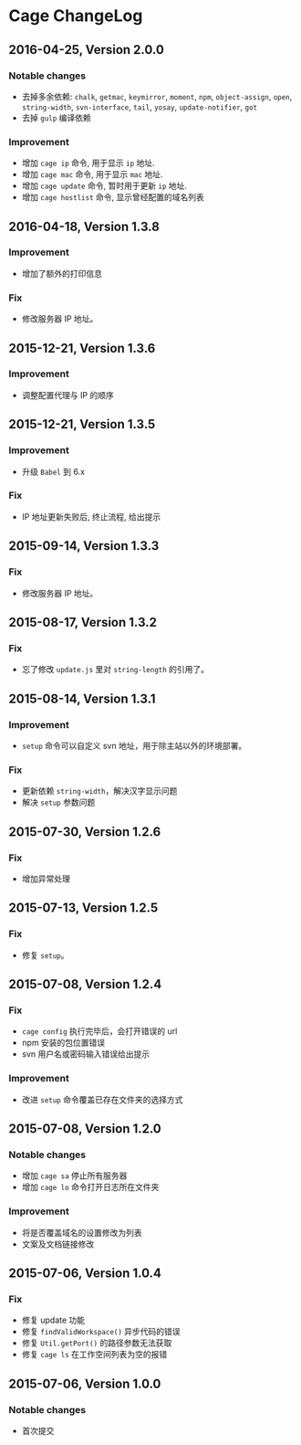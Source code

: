 # Cage ChangeLog

## 2016-04-25, Version 2.0.0

### Notable changes

- 去掉多余依赖: `chalk`, `getmac`, `keymirror`, `moment`, `npm`, `object-assign`, `open`, `string-width`, `svn-interface`, `tail`, `yosay`, `update-notifier`, `got`
- 去掉 `gulp` 编译依赖

### Improvement

- 增加 `cage ip` 命令, 用于显示 `ip` 地址.
- 增加 `cage mac` 命令, 用于显示 `mac` 地址.
- 增加 `cage update` 命令, 暂时用于更新 `ip` 地址.
- 增加 `cage hostlist` 命令, 显示曾经配置的域名列表

## 2016-04-18, Version 1.3.8

### Improvement

- 增加了额外的打印信息

### Fix

- 修改服务器 IP 地址。

## 2015-12-21, Version 1.3.6

### Improvement

- 调整配置代理与 IP 的顺序

## 2015-12-21, Version 1.3.5

### Improvement

- 升级 `Babel` 到 6.x

### Fix

- IP 地址更新失败后, 终止流程, 给出提示

## 2015-09-14, Version 1.3.3

### Fix

- 修改服务器 IP 地址。

## 2015-08-17, Version 1.3.2

### Fix

- 忘了修改 `update.js` 里对 `string-length` 的引用了。

## 2015-08-14, Version 1.3.1

### Improvement

- `setup` 命令可以自定义 svn 地址，用于除主站以外的环境部署。

### Fix

- 更新依赖 `string-width`，解决汉字显示问题
- 解决 `setup` 参数问题

## 2015-07-30, Version 1.2.6

### Fix

- 增加异常处理

## 2015-07-13, Version 1.2.5

### Fix

- 修复 `setup`。

## 2015-07-08, Version 1.2.4

### Fix

- `cage config` 执行完毕后，会打开错误的 url
- npm 安装的包位置错误
- svn 用户名或密码输入错误给出提示

### Improvement

- 改进 `setup` 命令覆盖已存在文件夹的选择方式

## 2015-07-08, Version 1.2.0

### Notable changes

- 增加 `cage sa` 停止所有服务器
- 增加 `cage lo` 命令打开日志所在文件夹

### Improvement

- 将是否覆盖域名的设置修改为列表
- 文案及文档链接修改

## 2015-07-06, Version 1.0.4

### Fix

- 修复 update 功能
- 修复 `findValidWorkspace()` 异步代码的错误
- 修复 `Util.getPort()` 的路径参数无法获取
- 修复 `cage ls` 在工作空间列表为空的报错

## 2015-07-06, Version 1.0.0

### Notable changes

- 首次提交
